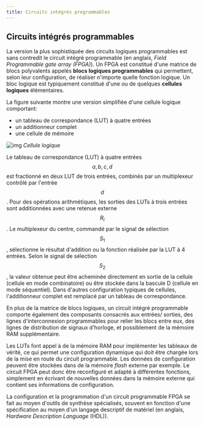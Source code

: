 ```yaml
---
title: Circuits intégrés programmables 
---
```


## Circuits intégrés programmables

La version la plus sophistiquée des circuits logiques programmables
est sans contredit le circuit intégré programmable (en anglais, *Field
Programmable gate array (FPGA)*). Un FPGA est constitué d'une matrice
de blocs polyvalents appelés **blocs logiques programmables** qui
permettent, selon leur configuration, de réaliser n'importe quelle
fonction logique. Un bloc logique est typiquement constitué d'une ou
de quelques **cellules logiques** élémentaires.

La figure suivante montre une version simplifiée d'une cellule
logique comportant:

-   un tableau de correspondance (LUT) à quatre entrées
-   un additionneur complet
-   une cellule de mémoire

![img]({{site.baseurl}}/img/cell_logique.svg "Cellule logique")
*Cellule logique*

Le tableau de correspondance (LUT) à quatre entrées $$a, b, c, d$$ est
fractionné en deux LUT de trois entrées, combinés par un multiplexeur
contrôlé par l'entrée $$d$$. Pour des opérations arithmétiques, les
sorties des LUTs à trois entrées sont additionnées avec une retenue
externe $$R_i$$. Le multiplexeur du centre, commandé par le signal de
sélection $$S_1$$, sélectionne le résultat d'addition ou la fonction
réalisée par la LUT à 4 entrées. Selon le signal de sélection $$S_2$$,
la valeur obtenue peut être acheminée directement en sortie de la
cellule (cellule en mode combinatoire) ou être stockée dans la bascule
D (cellule en mode séquentiel). Dans d'autres configuration typiques
de cellules, l'additionneur complet est remplacé par un tableau de
correspondance.

En plus de la matrice de blocs logiques, un circuit intégré
programmable comporte également des composants consacrés aux entrées/
sorties, des lignes d'interconnexion programmables pour relier les
blocs entre eux, des lignes de distribution de signaux d'horloge, et
possiblement de la mémoire RAM supplémentaire.

Les LUTs font appel à de la mémoire RAM pour implémenter les tableaux
de vérité, ce qui permet une configuration dynamique qui doit être
chargée lors de la mise en route du circuit programmable. Les données
de configuration peuvent être stockées dans de la mémoire *flash*
externe par exemple. Le circuit FPGA peut donc être reconfiguré et
adapté à différentes fonctions, simplement en écrivant de nouvelles
données dans la mémoire externe qui contient ses informations de
configuration.

La configuration et la programmation d'un circuit programmable FPGA se
fait au moyen d'outils de synthèse spécialisés, souvent en fonction
d'une spécification au moyen d'un langage descriptif de matériel (en
anglais, *Hardware Description Language* (HDL)).

